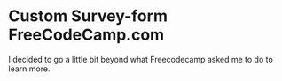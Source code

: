# Custom Survey-form FreeCodeCamp.com
I decided to go a little bit beyond what Freecodecamp asked me to do to learn more.
